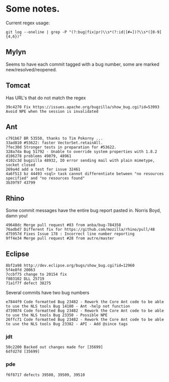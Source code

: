 Some notes.
===========

Current regex usage:

`git log --oneline | grep -P "(?:bug|fix|pr)\\s*(?:id|[#=])?\\s*([0-9]{4,6})"`

Mylyn
-----

Seems to have each commit tagged with a bug number, some are marked new/resolved/reopened. 

Tomcat
------

Has URL's that do not match the regex

    39c4270 Fix https://issues.apache.org/bugzilla/show_bug.cgi?id=53993 Avoid NPE when the session is invalidated

Ant
---

    c791b67 BR 53550, thanks to Tim Pokorny ...
    33ad810 #53622: faster VectorSet.retainAll.
    7fec30d Stronger tests in preparation for #53622.
    328a7da Bug 51792 - Unable to override system properties with 1.8.2
    d106278 problems 49079, 48961
    4102c3d bugzilla 48932, IO error sending mail with plain mimetype, socket closed
    269a4d add a test for issue 32461
    4a6f513 bz 44493 <sql> task cannot differentiate between "no resources specified" and "no resources found"
    3b39f97 43799


Rhino
-----

Some commit messages have the entire bug report pasted in. Norris Boyd, damn you!

    49648dc Merge pull request #83 from anba/bug-784358
    76adbd7 Different fix for https://github.com/mozilla/rhino/pull/48
    d75957d Fixes Issue 178 : Incorrect line number reporting
    9ff4e34 Merge pull request #28 from autre/master

Eclipse
-------

    8bf2a98 http://dev.eclipse.org/bugs/show_bug.cgi?id=12960
    5f4e8fd 20063
    7ccbf75 change to 20154 fix
    f803102 DLL 25719
    71a1f7f defect 38275

Several commits have two bug numbers

    e7844f9 Code formatted Bug 23482 - Rework the Core Ant code to be able to use the NLS tools Bug 14180 - Ant -help not function
    d739074 Code formatted Bug 23482 - Rework the Core Ant code to be able to use the NLS tools Bug 23350 - Possible NPE
    26ffc71 Code formatted Bug 23482 - Rework the Core Ant code to be able to use the NLS tools Bug 23382 - API - Add @since tags

### jdt

    50c2200 Backed out changes made for [35699]
    6dfd27d [35699]

### pde

    f6f8717 defects 39508, 39509, 39510
